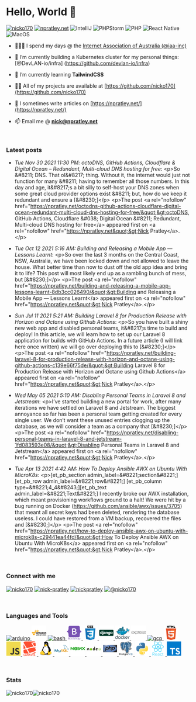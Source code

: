<h1>Hello, World 👋</h1>

<p align="left">
  <a href="https://twitter.com/nicko170" target="blank"><img src="https://img.shields.io/twitter/follow/nicko170?logo=twitter&style=for-the-badge" alt="nicko170" /></a>
  <a href="https://npratley.net/" target="blank"><img src="https://img.shields.io/badge/Wordpress-21759B?style=for-the-badge&logo=wordpress&logoColor=white" alt="npratley.net" /></a>
  <img src="https://img.shields.io/badge/IntelliJ_IDEA-000000.svg?style=for-the-badge&logo=intellij-idea&logoColor=white" alt="IntelliJ" />
  <img src="http://img.shields.io/badge/-PHPStorm-181717?style=for-the-badge&logo=phpstorm&logoColor=white" alt="PHPStorm" />
  <img src="https://img.shields.io/badge/PHP-777BB4?style=for-the-badge&logo=php&logoColor=white" alt="PHP" />
  <img src="https://img.shields.io/badge/React_Native-20232A?style=for-the-badge&logo=react&logoColor=61DAFB" alt="React Native" />
  <img src="https://img.shields.io/badge/mac%20os-000000?style=for-the-badge&logo=apple&logoColor=white" alt="MacOS" />
</p>

- 👨🏻‍💻 I spend my days @ the [Internet Association of Australia (@iaa-inc)](https://www.internet.asn.au/)

- 🌱 I’m currently building a Kubernetes cluster for my personal things: [@DevLAN-io/infra] (https://github.com/devlan-io/infra)

- 🌱 I’m currently learning **TailwindCSS**

- 👨‍💻 All of my projects are available at [https://github.com/nicko170](https://github.com/nicko170)

- 📝 I sometimes write articles on [https://npratley.net/](https://npratley.net/)

- 📫 Email me @ **nick@npratley.net**
<br>
  
### Latest posts
<!-- BLOG-POST-LIST:START -->
- *Tue Nov 30 2021 11:30 PM: octoDNS, GitHub Actions, Cloudflare &amp; Digital Ocean – Redundant, Multi-cloud DNS  hosting for free*: &lt;p&gt;So &amp;#8211; DNS. That ol&amp;#8217; thing. Without it, the internet would just not function for many &amp;#8211; having to remember all those numbers. In this day and age, it&amp;#8217;s a bit silly to self-host your DNS zones when some great cloud provider options exist &amp;#8211; but, how do we keep it redundant and ensure a [&amp;#8230;]&lt;/p&gt;
&lt;p&gt;The post &lt;a rel=&quot;nofollow&quot; href=&quot;https://npratley.net/octodns-github-actions-cloudflare-digital-ocean-redundant-multi-cloud-dns-hosting-for-free/&quot;&gt;octoDNS, GitHub Actions, Cloudflare &amp;#038; Digital Ocean &amp;#8211; Redundant, Multi-cloud DNS  hosting for free&lt;/a&gt; appeared first on &lt;a rel=&quot;nofollow&quot; href=&quot;https://npratley.net&quot;&gt;Nick Pratley&lt;/a&gt;.&lt;/p&gt;
 
- *Tue Oct 12 2021 5:16 AM: Building and Releasing a Mobile App — Lessons Learnt*: &lt;p&gt;So over the last 3 months on the Central Coast, NSW, Australia, we have been locked down and not allowed to leave the house. What better time than now to dust off the old app idea and bring it to life? This post will most likely end up as a rambling bunch of mess, but [&amp;#8230;]&lt;/p&gt;
&lt;p&gt;The post &lt;a rel=&quot;nofollow&quot; href=&quot;https://npratley.net/building-and-releasing-a-mobile-app-lessons-learnt-8db3cc026490/&quot;&gt;Building and Releasing a Mobile App — Lessons Learnt&lt;/a&gt; appeared first on &lt;a rel=&quot;nofollow&quot; href=&quot;https://npratley.net&quot;&gt;Nick Pratley&lt;/a&gt;.&lt;/p&gt;
 
- *Sun Jul 11 2021 5:21 AM: Building Laravel 8 for Production Release with Horizon and Octane using Github Actions*: &lt;p&gt;So you have built a shiny new web app and disabled personal teams, it&amp;#8217;s time to build and deploy! In this article, we will learn how to set up our Laravel 8 application for builds with GitHub Actions. In a future article &lpar;I will link here once written&rpar; we will go over deploying this to [&amp;#8230;]&lt;/p&gt;
&lt;p&gt;The post &lt;a rel=&quot;nofollow&quot; href=&quot;https://npratley.net/building-laravel-8-for-production-release-with-horizon-and-octane-using-github-actions-c139e66f75de/&quot;&gt;Building Laravel 8 for Production Release with Horizon and Octane using Github Actions&lt;/a&gt; appeared first on &lt;a rel=&quot;nofollow&quot; href=&quot;https://npratley.net&quot;&gt;Nick Pratley&lt;/a&gt;.&lt;/p&gt;
 
- *Wed May 05 2021 5:10 AM: Disabling Personal Teams in Laravel 8 and Jetstream*: &lt;p&gt;I’ve started building a new portal for work, after many iterations we have settled on Laravel 8 and Jetstream. The biggest annoyance so far has been a personal team getting created for every single user. We don’t want these unused entries clogging up the database, as we will consider a team as a company that [&amp;#8230;]&lt;/p&gt;
&lt;p&gt;The post &lt;a rel=&quot;nofollow&quot; href=&quot;https://npratley.net/disabling-personal-teams-in-laravel-8-and-jetstream-1fd083593e08/&quot;&gt;Disabling Personal Teams in Laravel 8 and Jetstream&lt;/a&gt; appeared first on &lt;a rel=&quot;nofollow&quot; href=&quot;https://npratley.net&quot;&gt;Nick Pratley&lt;/a&gt;.&lt;/p&gt;
 
- *Tue Apr 13 2021 4:42 AM: How To Deploy Ansible AWX on Ubuntu With MicroK8s*: &lt;p&gt;[et_pb_section admin_label=&amp;#8221;section&amp;#8221;] [et_pb_row admin_label=&amp;#8221;row&amp;#8221;] [et_pb_column type=&amp;#8221;4_4&amp;#8243;][et_pb_text admin_label=&amp;#8221;Text&amp;#8221;] I recently broke our AWX installation, which meant provisioning workflows ground to a halt! We were hit by a bug running on Docker &lpar;https://github.com/ansible/awx/issues/3705&rpar; that meant all secret keys had been deleted, rendering the database useless. I could have restored from a VM backup, recovered the files and [&amp;#8230;]&lt;/p&gt;
&lt;p&gt;The post &lt;a rel=&quot;nofollow&quot; href=&quot;https://npratley.net/how-to-deploy-ansible-awx-on-ubuntu-with-microk8s-c29441ea44fd/&quot;&gt;How To Deploy Ansible AWX on Ubuntu With MicroK8s&lt;/a&gt; appeared first on &lt;a rel=&quot;nofollow&quot; href=&quot;https://npratley.net&quot;&gt;Nick Pratley&lt;/a&gt;.&lt;/p&gt;
 

<!-- BLOG-POST-LIST:END -->
<br>

### Connect with me
<p align="left">
<a href="https://twitter.com/nicko170" target="blank"><img align="center" src="https://raw.githubusercontent.com/rahuldkjain/github-profile-readme-generator/master/src/images/icons/Social/twitter.svg" alt="nicko170" height="30" width="40" /></a>
<a href="https://linkedin.com/in/nick-pratley" target="blank"><img align="center" src="https://raw.githubusercontent.com/rahuldkjain/github-profile-readme-generator/master/src/images/icons/Social/linked-in-alt.svg" alt="nick-pratley" height="30" width="40" /></a>
<a href="https://fb.com/nickpratley" target="blank"><img align="center" src="https://raw.githubusercontent.com/rahuldkjain/github-profile-readme-generator/master/src/images/icons/Social/facebook.svg" alt="nickpratley" height="30" width="40" /></a>
<a href="https://medium.com/@nicko170" target="blank"><img align="center" src="https://raw.githubusercontent.com/rahuldkjain/github-profile-readme-generator/master/src/images/icons/Social/medium.svg" alt="@nicko170" height="30" width="40" /></a>
</p>
<br>

### Languages and Tools
<p align="left"> <a href="https://www.arduino.cc/" target="_blank"> <img src="https://cdn.worldvectorlogo.com/logos/arduino-1.svg" alt="arduino" width="40" height="40"/> </a> <a href="https://aws.amazon.com" target="_blank"> <img src="https://raw.githubusercontent.com/devicons/devicon/master/icons/amazonwebservices/amazonwebservices-original-wordmark.svg" alt="aws" width="40" height="40"/> </a> <a href="https://www.gnu.org/software/bash/" target="_blank"> <img src="https://www.vectorlogo.zone/logos/gnu_bash/gnu_bash-icon.svg" alt="bash" width="40" height="40"/> </a> <a href="https://getbootstrap.com" target="_blank"> <img src="https://raw.githubusercontent.com/devicons/devicon/master/icons/bootstrap/bootstrap-plain-wordmark.svg" alt="bootstrap" width="40" height="40"/> </a> <a href="https://www.w3schools.com/css/" target="_blank"> <img src="https://raw.githubusercontent.com/devicons/devicon/master/icons/css3/css3-original-wordmark.svg" alt="css3" width="40" height="40"/> </a> <a href="https://www.djangoproject.com/" target="_blank"> <img src="https://raw.githubusercontent.com/devicons/devicon/master/icons/django/django-original.svg" alt="django" width="40" height="40"/> </a> <a href="https://www.docker.com/" target="_blank"> <img src="https://raw.githubusercontent.com/devicons/devicon/master/icons/docker/docker-original-wordmark.svg" alt="docker" width="40" height="40"/> </a> <a href="https://expressjs.com" target="_blank"> <img src="https://raw.githubusercontent.com/devicons/devicon/master/icons/express/express-original-wordmark.svg" alt="express" width="40" height="40"/> </a> <a href="https://cloud.google.com" target="_blank"> <img src="https://www.vectorlogo.zone/logos/google_cloud/google_cloud-icon.svg" alt="gcp" width="40" height="40"/> </a> <a href="https://www.w3.org/html/" target="_blank"> <img src="https://raw.githubusercontent.com/devicons/devicon/master/icons/html5/html5-original-wordmark.svg" alt="html5" width="40" height="40"/> </a> <a href="https://developer.mozilla.org/en-US/docs/Web/JavaScript" target="_blank"> <img src="https://raw.githubusercontent.com/devicons/devicon/master/icons/javascript/javascript-original.svg" alt="javascript" width="40" height="40"/> </a> <a href="https://laravel.com/" target="_blank"> <img src="https://raw.githubusercontent.com/devicons/devicon/master/icons/laravel/laravel-plain-wordmark.svg" alt="laravel" width="40" height="40"/> </a> <a href="https://www.linux.org/" target="_blank"> <img src="https://raw.githubusercontent.com/devicons/devicon/master/icons/linux/linux-original.svg" alt="linux" width="40" height="40"/> </a> <a href="https://www.mysql.com/" target="_blank"> <img src="https://raw.githubusercontent.com/devicons/devicon/master/icons/mysql/mysql-original-wordmark.svg" alt="mysql" width="40" height="40"/> </a> <a href="https://www.nginx.com" target="_blank"> <img src="https://raw.githubusercontent.com/devicons/devicon/master/icons/nginx/nginx-original.svg" alt="nginx" width="40" height="40"/> </a> <a href="https://nodejs.org" target="_blank"> <img src="https://raw.githubusercontent.com/devicons/devicon/master/icons/nodejs/nodejs-original-wordmark.svg" alt="nodejs" width="40" height="40"/> </a> <a href="https://www.php.net" target="_blank"> <img src="https://raw.githubusercontent.com/devicons/devicon/master/icons/php/php-original.svg" alt="php" width="40" height="40"/> </a> <a href="https://www.postgresql.org" target="_blank"> <img src="https://raw.githubusercontent.com/devicons/devicon/master/icons/postgresql/postgresql-original-wordmark.svg" alt="postgresql" width="40" height="40"/> </a> <a href="https://www.python.org" target="_blank"> <img src="https://raw.githubusercontent.com/devicons/devicon/master/icons/python/python-original.svg" alt="python" width="40" height="40"/> </a> <a href="https://reactjs.org/" target="_blank"> <img src="https://raw.githubusercontent.com/devicons/devicon/master/icons/react/react-original-wordmark.svg" alt="react" width="40" height="40"/> </a> <a href="https://www.typescriptlang.org/" target="_blank"> <img src="https://raw.githubusercontent.com/devicons/devicon/master/icons/typescript/typescript-original.svg" alt="typescript" width="40" height="40"/> </a> </p>

<br/>

### Stats
<p><img align="left" src="https://github-readme-stats.vercel.app/api?username=nicko170&show_icons=true&locale=en" alt="nicko170" />&nbsp;<img align="left" src="https://github-readme-streak-stats.herokuapp.com/?user=nicko170&theme=default" alt="nicko170" /></p>

